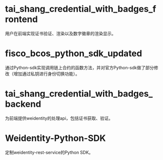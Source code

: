 # tai_shang_credential_with_badges_frontend
用户在前端实现证书验证、渲染以及数字徽章的渲染显示。

# fisco_bcos_python_sdk_updated
通过Python-sdk实现调用链上合约的函数方法，并对官方Python-sdk做了部分修改（增加通过私钥进行身份切换功能）。

# tai_shang_credential_with_badges_backend
为前端提供weidentity的处理api，包括证书获取、验证。

# Weidentity-Python-SDK
定制weidentity-rest-service的Python SDK。